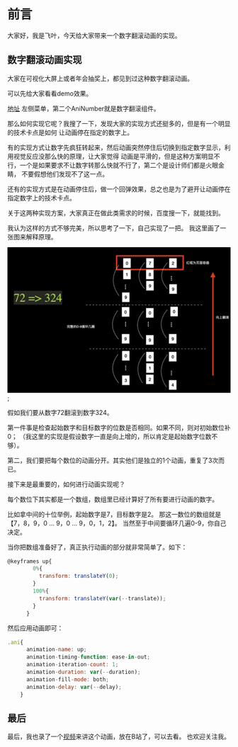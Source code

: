 # 前言

大家好，我是飞叶，今天给大家带来一个数字翻滚动画的实现。

## 数字翻滚动画实现

大家在可视化大屏上或者年会抽奖上，都见到过这种数字翻滚动画。

可以先给大家看看demo效果。

[地址](https://flyleaf.netlify.app/)
左侧菜单，第二个AniNumber就是数字翻滚组件。

那么如何实现它呢？我搜了一下，发现大家的实现方式还挺多的，但是有一个明显的技术卡点是如何
让动画停在指定的数字上。

有的实现方式让数字先疯狂转起来，然后动画突然停住后切换到指定数字显示，利用视觉反应没那么快的原理，让大家觉得
动画是平滑的，但是这种方案明显不行，一个是如果要求不让数字转那么快就不行了，第二个是设计师们都是火眼金睛，
不要假想他们发现不了这一点。

还有的实现方式是在动画停住后，做一个回弹效果，总之也是为了避开让动画停在指定数字上的技术卡点。

关于这两种实现方案，大家真正在做此类需求的时候，百度搜一下，就能找到。

我认为这样的方式不够完美，所以思考了一下，自己实现了一把。
我这里画了一张图来解释原理。

![原理图](./img/number.jpg);

假如我们要从数字72翻滚到数字324。

第一件事是检查起始数字和目标数字的位数是否相同。如果不同，则对初始数位补0；
（我这里的实现是假设数字一直是向上增的，所以肯定是起始数字位数不够）。

第二，我们要把每个数位的动画分开。其实他们是独立的1个动画，重复了3次而已。

接下来是最重要的，如何进行动画实现呢？

每个数位下其实都是一个数组，数组里已经计算好了所有要进行动画的数字。

比如拿中间的十位举例，起始数字是7，目标数字是2。
那这一数位的数组就是 【7，8，9，0 ... 9，0 ... 9，0，1，2】。
当然至于中间要循环几遍0-9，你自己决定。

当你把数组准备好了，真正执行动画的部分就非常简单了。如下：

```javascript
@keyframes up{
        0%{
          transform: translateY(0);
        }
        100%{
          transform: translateY(var(--translate));
        }
      }
```

然后应用动画即可：
```javascript
.ani{
      animation-name: up;
      animation-timing-function: ease-in-out;
      animation-iteration-count: 1;
      animation-duration: var(--duration);
      animation-fill-mode: both;
      animation-delay: var(--delay);
    }
```

## 最后

最后，我也录了一个[视频](https://www.bilibili.com/video/BV1yg41187M6/)来讲这个动画，放在B站了，可以去看。
也欢迎关注我。

